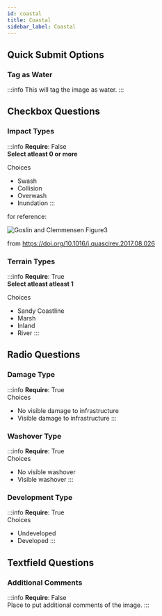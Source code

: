 ```yaml
---
id: coastal
title: Coastal
sidebar_label: Coastal
---
```


## Quick Submit Options

### Tag as Water

:::info
This will tag the image as water.
:::

## Checkbox Questions

### Impact Types

:::info
**Require**: False  
**Select atleast 0 or more**

Choices 
- Swash
- Collision
- Overwash
- Inundation
:::

for reference: 

![Goslin and Clemmensen Figure3](https://www.researchgate.net/profile/Jerome_Goslin2/publication/319954890/figure/fig3/AS:568850036662272@1512635825824/Schematic-illustrations-of-barrier-systems-under-the-four-storminess-regimes-of-Sallenger.png)

from https://doi.org/10.1016/j.quascirev.2017.08.026

### Terrain Types

:::info
**Require**: True  
**Select atleast atleast 1**

Choices 
- Sandy Coastline
- Marsh
- Inland
- River
:::

## Radio Questions

### Damage Type

:::info
**Require**: True  
Choices
- No visible damage to infrastructure
- Visible damage to infrastructure
:::

### Washover Type

:::info
**Require**: True  
Choices
- No visible washover
- Visible washover
:::

### Development Type

:::info
**Require**: True  
Choices
- Undeveloped
- Developed
:::

## Textfield Questions

### Additional Comments
:::info
**Require**: False  
Place to put additional comments of the image.
:::